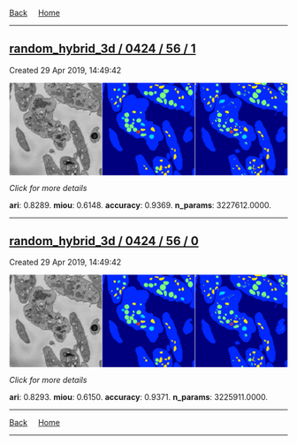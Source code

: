 
[Back](..)&nbsp;&nbsp;&nbsp;&nbsp;&nbsp;[Home](https://leapmanlab.github.io/snapshots)

---

<div class="summary"><a href="1"><h2>random_hybrid_3d / 0424 / 56 / 1</h2></a><p>Created 29 Apr 2019, 14:49:42
</p><a href="1"><img src="1/media/summary.png" align="center"></a><p>
<i>Click for more details</i>
</p></div>

**ari**: 0.8289. **miou**: 0.6148. **accuracy**: 0.9369. **n_params**: 3227612.0000. 

---

<div class="summary"><a href="0"><h2>random_hybrid_3d / 0424 / 56 / 0</h2></a><p>Created 29 Apr 2019, 14:49:42
</p><a href="0"><img src="0/media/summary.png" align="center"></a><p>
<i>Click for more details</i>
</p></div>

**ari**: 0.8293. **miou**: 0.6150. **accuracy**: 0.9371. **n_params**: 3225911.0000. 

---

[Back](..)&nbsp;&nbsp;&nbsp;&nbsp;&nbsp;[Home](https://leapmanlab.github.io/snapshots)

---